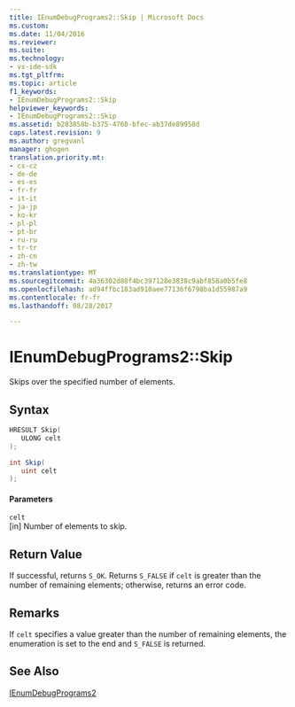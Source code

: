 ```yaml
---
title: IEnumDebugPrograms2::Skip | Microsoft Docs
ms.custom: 
ms.date: 11/04/2016
ms.reviewer: 
ms.suite: 
ms.technology:
- vs-ide-sdk
ms.tgt_pltfrm: 
ms.topic: article
f1_keywords:
- IEnumDebugPrograms2::Skip
helpviewer_keywords:
- IEnumDebugPrograms2::Skip
ms.assetid: b283858b-b375-4760-bfec-ab37de89958d
caps.latest.revision: 9
ms.author: gregvanl
manager: ghogen
translation.priority.mt:
- cs-cz
- de-de
- es-es
- fr-fr
- it-it
- ja-jp
- ko-kr
- pl-pl
- pt-br
- ru-ru
- tr-tr
- zh-cn
- zh-tw
ms.translationtype: MT
ms.sourcegitcommit: 4a36302d80f4bc397128e3838c9abf858a0b5fe8
ms.openlocfilehash: ad94ffbc183ad910aee77136f6798ba1d55987a9
ms.contentlocale: fr-fr
ms.lasthandoff: 08/28/2017

---
```

# <a name="ienumdebugprograms2skip"></a>IEnumDebugPrograms2::Skip
Skips over the specified number of elements.  
  
## <a name="syntax"></a>Syntax  
  
```cpp  
HRESULT Skip(  
   ULONG celt  
);  
```  
  
```csharp  
int Skip(  
   uint celt  
);  
```  
  
#### <a name="parameters"></a>Parameters  
 `celt`  
 [in] Number of elements to skip.  
  
## <a name="return-value"></a>Return Value  
 If successful, returns `S_OK`. Returns `S_FALSE` if `celt` is greater than the number of remaining elements; otherwise, returns an error code.  
  
## <a name="remarks"></a>Remarks  
 If `celt` specifies a value greater than the number of remaining elements, the enumeration is set to the end and `S_FALSE` is returned.  
  
## <a name="see-also"></a>See Also  
 [IEnumDebugPrograms2](../../../extensibility/debugger/reference/ienumdebugprograms2.md)
